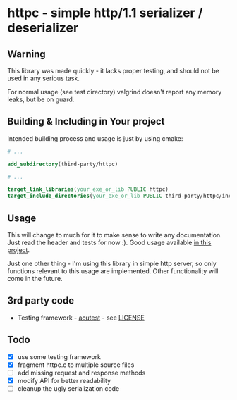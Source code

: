 # httpc - simple http/1.1 serializer / deserializer

## Warning

This library was made quickly - it lacks proper testing, and should not be used in any serious task.

For normal usage (see test directory) valgrind doesn't report any memory leaks, but be on guard.

## Building & Including in Your project

Intended building process and usage is just by using cmake:

```cmake
# ...

add_subdirectory(third-party/httpc)

# ...

target_link_libraries(your_exe_or_lib PUBLIC httpc)
target_include_directories(your_exe_or_lib PUBLIC third-party/httpc/include)
```

## Usage

This will change to much for it to make sense to write any documentation.
Just read the header and tests for now :). Good usage available [in this project](https://github.com/mtrafisz/shortener).

Just one other thing - I'm using this library in simple http server, so only functions relevant to this usage are implemented. Other functionality will come in the future.

## 3rd party code

- Testing framework - [acutest](https://github.com/mity/acutest) - see [LICENSE](test/include/LICENSE.md)

## Todo

- [x] use some testing framework
- [x] fragment httpc.c to multiple source files
- [ ] add missing request and response methods
- [x] modify API for better readability
- [ ] cleanup the ugly serialization code
